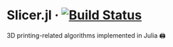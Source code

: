 # Slicer.jl &middot; [![Build Status](https://travis-ci.org/aaronang/Slicer.jl.svg?branch=master)](https://travis-ci.org/aaronang/Slicer.jl)

3D printing-related algorithms implemented in Julia 🖨
